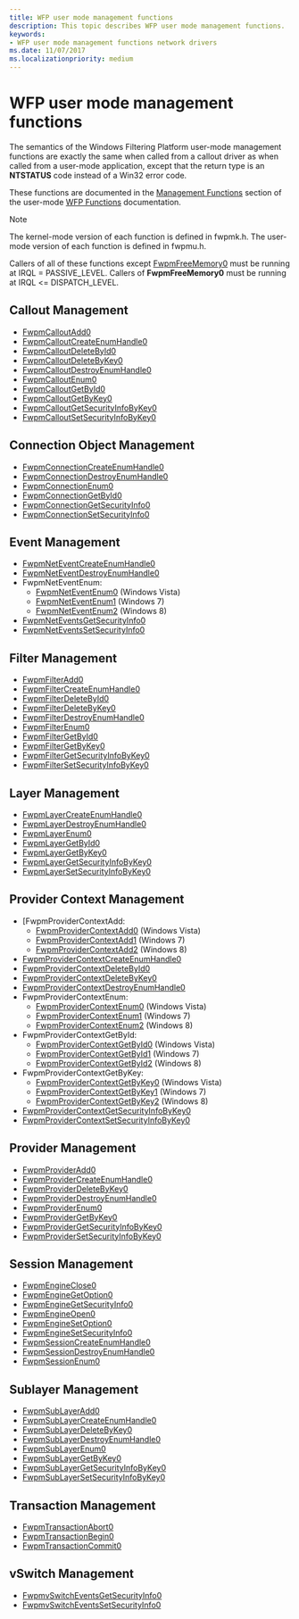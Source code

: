 ```yaml
---
title: WFP user mode management functions
description: This topic describes WFP user mode management functions.
keywords:
- WFP user mode management functions network drivers
ms.date: 11/07/2017
ms.localizationpriority: medium
---
```


# WFP user mode management functions

The semantics of the Windows Filtering Platform user-mode management functions are exactly the same when called from a callout driver as when called from a user-mode application, except that the return type is an **NTSTATUS** code instead of a Win32 error code. 

These functions are documented in the [Management Functions](/windows/desktop/FWP/fwp-mgmt-functions) section of the user-mode [WFP Functions](/windows/desktop/FWP/fwp-functions) documentation. 

> [!NOTE]
> The kernel-mode version of each function is defined in fwpmk.h. The user-mode version of each function is defined in fwpmu.h.
 
Callers of all of these functions except [FwpmFreeMemory0](/windows/win32/api/fwpmu/nf-fwpmu-fwpmfreememory0) must be running at IRQL = PASSIVE_LEVEL. Callers of **FwpmFreeMemory0** must be running at IRQL <= DISPATCH_LEVEL.

## Callout Management

- [FwpmCalloutAdd0](/windows/win32/api/fwpmu/nf-fwpmu-fwpmcalloutadd0) 
- [FwpmCalloutCreateEnumHandle0](/windows/win32/api/fwpmu/nf-fwpmu-fwpmcalloutcreateenumhandle0) 
- [FwpmCalloutDeleteById0](/windows/win32/api/fwpmu/nf-fwpmu-fwpmcalloutdeletebyid0) 
- [FwpmCalloutDeleteByKey0](/windows/win32/api/fwpmu/nf-fwpmu-fwpmcalloutdeletebykey0) 
- [FwpmCalloutDestroyEnumHandle0](/windows/win32/api/fwpmu/nf-fwpmu-fwpmcalloutdestroyenumhandle0) 
- [FwpmCalloutEnum0](/windows/win32/api/fwpmu/nf-fwpmu-fwpmcalloutenum0) 
- [FwpmCalloutGetById0](/windows/win32/api/fwpmu/nf-fwpmu-fwpmcalloutgetbyid0) 
- [FwpmCalloutGetByKey0](/windows/win32/api/fwpmu/nf-fwpmu-fwpmcalloutgetbykey0) 
- [FwpmCalloutGetSecurityInfoByKey0](/windows/win32/api/fwpmu/nf-fwpmu-fwpmcalloutgetsecurityinfobykey0) 
- [FwpmCalloutSetSecurityInfoByKey0](/windows/win32/api/fwpmu/nf-fwpmu-fwpmcalloutsetsecurityinfobykey0) 

## Connection Object Management

- [FwpmConnectionCreateEnumHandle0](/windows/win32/api/fwpmu/nf-fwpmu-fwpmconnectioncreateenumhandle0) 
- [FwpmConnectionDestroyEnumHandle0](/windows/win32/api/fwpmu/nf-fwpmu-fwpmconnectiondestroyenumhandle0) 
- [FwpmConnectionEnum0](/windows/win32/api/fwpmu/nf-fwpmu-fwpmconnectionenum0) 
- [FwpmConnectionGetById0](/windows/win32/api/fwpmu/nf-fwpmu-fwpmconnectiongetbyid0) 
- [FwpmConnectionGetSecurityInfo0](/windows/win32/api/fwpmu/nf-fwpmu-fwpmconnectiongetsecurityinfo0) 
- [FwpmConnectionSetSecurityInfo0](/windows/win32/api/fwpmu/nf-fwpmu-fwpmconnectionsetsecurityinfo0) 

## Event Management

- [FwpmNetEventCreateEnumHandle0](/windows/win32/api/fwpmu/nf-fwpmu-fwpmneteventcreateenumhandle0) 
- [FwpmNetEventDestroyEnumHandle0](/windows/win32/api/fwpmu/nf-fwpmu-fwpmneteventdestroyenumhandle0) 
- FwpmNetEventEnum:
    - [FwpmNetEventEnum0](/windows/win32/api/fwpmu/nf-fwpmu-fwpmneteventenum0) (Windows Vista)
    - [FwpmNetEventEnum1](/windows/win32/api/fwpmu/nf-fwpmu-fwpmneteventenum1) (Windows 7)
    - [FwpmNetEventEnum2](/windows/win32/api/fwpmu/nf-fwpmu-fwpmneteventenum2) (Windows 8)
- [FwpmNetEventsGetSecurityInfo0](/windows/win32/api/fwpmu/nf-fwpmu-fwpmneteventsgetsecurityinfo0) 
- [FwpmNetEventsSetSecurityInfo0](/windows/win32/api/fwpmu/nf-fwpmu-fwpmneteventssetsecurityinfo0) 

## Filter Management

- [FwpmFilterAdd0](/windows/win32/api/fwpmu/nf-fwpmu-fwpmfilteradd0) 
- [FwpmFilterCreateEnumHandle0](/windows/win32/api/fwpmu/nf-fwpmu-fwpmfiltercreateenumhandle0) 
- [FwpmFilterDeleteById0](/windows/win32/api/fwpmu/nf-fwpmu-fwpmfilterdeletebyid0) 
- [FwpmFilterDeleteByKey0](/windows/win32/api/fwpmu/nf-fwpmu-fwpmfilterdeletebykey0) 
- [FwpmFilterDestroyEnumHandle0](/windows/win32/api/fwpmu/nf-fwpmu-fwpmfilterdestroyenumhandle0) 
- [FwpmFilterEnum0](/windows/win32/api/fwpmu/nf-fwpmu-fwpmfilterenum0) 
- [FwpmFilterGetById0](/windows/win32/api/fwpmu/nf-fwpmu-fwpmfiltergetbyid0) 
- [FwpmFilterGetByKey0](/windows/win32/api/fwpmu/nf-fwpmu-fwpmfiltergetbykey0) 
- [FwpmFilterGetSecurityInfoByKey0](/windows/win32/api/fwpmu/nf-fwpmu-fwpmfiltergetsecurityinfobykey0) 
- [FwpmFilterSetSecurityInfoByKey0](/windows/win32/api/fwpmu/nf-fwpmu-fwpmfiltersetsecurityinfobykey0) 

## Layer Management

- [FwpmLayerCreateEnumHandle0](/windows/win32/api/fwpmu/nf-fwpmu-fwpmlayercreateenumhandle0) 
- [FwpmLayerDestroyEnumHandle0](/windows/win32/api/fwpmu/nf-fwpmu-fwpmlayerdestroyenumhandle0) 
- [FwpmLayerEnum0](/windows/win32/api/fwpmu/nf-fwpmu-fwpmlayerenum0) 
- [FwpmLayerGetById0](/windows/win32/api/fwpmu/nf-fwpmu-fwpmlayergetbyid0) 
- [FwpmLayerGetByKey0](/windows/win32/api/fwpmu/nf-fwpmu-fwpmlayergetbykey0) 
- [FwpmLayerGetSecurityInfoByKey0](/windows/win32/api/fwpmu/nf-fwpmu-fwpmlayergetsecurityinfobykey0) 
- [FwpmLayerSetSecurityInfoByKey0](/windows/win32/api/fwpmu/nf-fwpmu-fwpmlayersetsecurityinfobykey0) 

## Provider Context Management

- [FwpmProviderContextAdd:
    - [FwpmProviderContextAdd0](/windows/win32/api/fwpmu/nf-fwpmu-fwpmprovidercontextadd0) (Windows Vista)
    - [FwpmProviderContextAdd1](/windows/win32/api/fwpmu/nf-fwpmu-fwpmprovidercontextadd1) (Windows 7)
    - [FwpmProviderContextAdd2](/windows/win32/api/fwpmu/nf-fwpmu-fwpmprovidercontextadd2) (Windows 8)
- [FwpmProviderContextCreateEnumHandle0](/windows/win32/api/fwpmu/nf-fwpmu-fwpmprovidercontextcreateenumhandle0) 
- [FwpmProviderContextDeleteById0](/windows/win32/api/fwpmu/nf-fwpmu-fwpmprovidercontextdeletebyid0) 
- [FwpmProviderContextDeleteByKey0](/windows/win32/api/fwpmu/nf-fwpmu-fwpmprovidercontextdeletebykey0) 
- [FwpmProviderContextDestroyEnumHandle0](/windows/win32/api/fwpmu/nf-fwpmu-fwpmprovidercontextdestroyenumhandle0) 
- FwpmProviderContextEnum:
    - [FwpmProviderContextEnum0](/windows/win32/api/fwpmu/nf-fwpmu-fwpmprovidercontextenum0) (Windows Vista)
    - [FwpmProviderContextEnum1](/windows/win32/api/fwpmu/nf-fwpmu-fwpmprovidercontextenum1) (Windows 7)
    - [FwpmProviderContextEnum2](/windows/win32/api/fwpmu/nf-fwpmu-fwpmprovidercontextenum2) (Windows 8)
- FwpmProviderContextGetById:
    - [FwpmProviderContextGetById0](/windows/win32/api/fwpmu/nf-fwpmu-fwpmprovidercontextgetbyid0) (Windows Vista)
    - [FwpmProviderContextGetById1](/windows/win32/api/fwpmu/nf-fwpmu-fwpmprovidercontextgetbyid1) (Windows 7)
    - [FwpmProviderContextGetById2](/windows/win32/api/fwpmu/nf-fwpmu-fwpmprovidercontextgetbyid2) (Windows 8)
- FwpmProviderContextGetByKey:
    - [FwpmProviderContextGetByKey0](/windows/win32/api/fwpmu/nf-fwpmu-fwpmprovidercontextgetbykey0) (Windows Vista)
    - [FwpmProviderContextGetByKey1](/windows/win32/api/fwpmu/nf-fwpmu-fwpmprovidercontextgetbykey1) (Windows 7)
    - [FwpmProviderContextGetByKey2](/windows/win32/api/fwpmu/nf-fwpmu-fwpmprovidercontextgetbykey2) (Windows 8)
- [FwpmProviderContextGetSecurityInfoByKey0](/windows/win32/api/fwpmu/nf-fwpmu-fwpmprovidercontextgetsecurityinfobykey0) 
- [FwpmProviderContextSetSecurityInfoByKey0](/windows/win32/api/fwpmu/nf-fwpmu-fwpmprovidercontextsetsecurityinfobykey0) 

## Provider Management

- [FwpmProviderAdd0](/windows/win32/api/fwpmu/nf-fwpmu-fwpmprovideradd0) 
- [FwpmProviderCreateEnumHandle0](/windows/win32/api/fwpmu/nf-fwpmu-fwpmprovidercreateenumhandle0) 
- [FwpmProviderDeleteByKey0](/windows/win32/api/fwpmu/nf-fwpmu-fwpmproviderdeletebykey0) 
- [FwpmProviderDestroyEnumHandle0](/windows/win32/api/fwpmu/nf-fwpmu-fwpmproviderdestroyenumhandle0) 
- [FwpmProviderEnum0](/windows/win32/api/fwpmu/nf-fwpmu-fwpmproviderenum0) 
- [FwpmProviderGetByKey0](/windows/win32/api/fwpmu/nf-fwpmu-fwpmprovidergetbykey0) 
- [FwpmProviderGetSecurityInfoByKey0](/windows/win32/api/fwpmu/nf-fwpmu-fwpmprovidergetsecurityinfobykey0) 
- [FwpmProviderSetSecurityInfoByKey0](/windows/win32/api/fwpmu/nf-fwpmu-fwpmprovidersetsecurityinfobykey0) 

## Session Management

- [FwpmEngineClose0](/windows/win32/api/fwpmu/nf-fwpmu-fwpmengineclose0) 
- [FwpmEngineGetOption0](/windows/win32/api/fwpmu/nf-fwpmu-fwpmenginegetoption0) 
- [FwpmEngineGetSecurityInfo0](/windows/win32/api/fwpmu/nf-fwpmu-fwpmenginegetsecurityinfo0) 
- [FwpmEngineOpen0](/windows/win32/api/fwpmu/nf-fwpmu-fwpmengineopen0) 
- [FwpmEngineSetOption0](/windows/win32/api/fwpmu/nf-fwpmu-fwpmenginesetoption0) 
- [FwpmEngineSetSecurityInfo0](/windows/win32/api/fwpmu/nf-fwpmu-fwpmenginesetsecurityinfo0) 
- [FwpmSessionCreateEnumHandle0](/windows/win32/api/fwpmu/nf-fwpmu-fwpmsessioncreateenumhandle0) 
- [FwpmSessionDestroyEnumHandle0](/windows/win32/api/fwpmu/nf-fwpmu-fwpmsessiondestroyenumhandle0) 
- [FwpmSessionEnum0](/windows/win32/api/fwpmu/nf-fwpmu-fwpmsessionenum0) 

## Sublayer Management

- [FwpmSubLayerAdd0](/windows/win32/api/fwpmu/nf-fwpmu-fwpmsublayeradd0) 
- [FwpmSubLayerCreateEnumHandle0](/windows/win32/api/fwpmu/nf-fwpmu-fwpmsublayercreateenumhandle0) 
- [FwpmSubLayerDeleteByKey0](/windows/win32/api/fwpmu/nf-fwpmu-fwpmsublayerdeletebykey0) 
- [FwpmSubLayerDestroyEnumHandle0](/windows/win32/api/fwpmu/nf-fwpmu-fwpmsublayerdestroyenumhandle0) 
- [FwpmSubLayerEnum0](/windows/win32/api/fwpmu/nf-fwpmu-fwpmsublayerenum0) 
- [FwpmSubLayerGetByKey0](/windows/win32/api/fwpmu/nf-fwpmu-fwpmsublayergetbykey0) 
- [FwpmSubLayerGetSecurityInfoByKey0](/windows/win32/api/fwpmu/nf-fwpmu-fwpmsublayergetsecurityinfobykey0) 
- [FwpmSubLayerSetSecurityInfoByKey0](/windows/win32/api/fwpmu/nf-fwpmu-fwpmsublayersetsecurityinfobykey0) 

## Transaction Management

- [FwpmTransactionAbort0](/windows/win32/api/fwpmu/nf-fwpmu-fwpmtransactionabort0) 
- [FwpmTransactionBegin0](/windows/win32/api/fwpmu/nf-fwpmu-fwpmtransactionbegin0) 
- [FwpmTransactionCommit0](/windows/win32/api/fwpmu/nf-fwpmu-fwpmtransactioncommit0) 

## vSwitch Management

- [FwpmvSwitchEventsGetSecurityInfo0](/windows/win32/api/fwpmu/nf-fwpmu-fwpmvswitcheventsgetsecurityinfo0) 
- [FwpmvSwitchEventsSetSecurityInfo0](/windows/win32/api/fwpmu/nf-fwpmu-fwpmvswitcheventssetsecurityinfo0)
